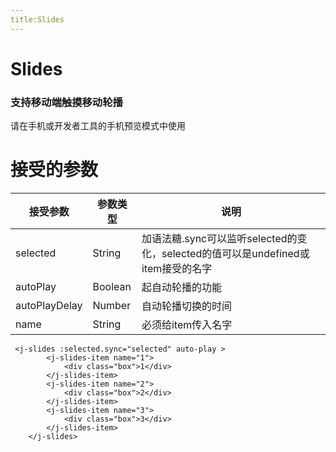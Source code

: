 ```yaml
---
title:Slides
---
```

# Slides

<ClientOnly>
<slides-demo></slides-demo>
</ClientOnly>



### 支持移动端触摸移动轮播

请在手机或开发者工具的手机预览模式中使用


# 接受的参数
|接受参数|参数类型|说明|
| ------ | ------ | ------ |
|selected|String|加语法糖.sync可以监听selected的变化，selected的值可以是undefined或item接受的名字|
|autoPlay|Boolean|起自动轮播的功能|
|autoPlayDelay|Number|自动轮播切换的时间|
|name|String|必须给item传入名字|














```$xslt
 <j-slides :selected.sync="selected" auto-play >
        <j-slides-item name="1">
            <div class="box">1</div>
        </j-slides-item>
        <j-slides-item name="2">
            <div class="box">2</div>
        </j-slides-item>
        <j-slides-item name="3">
            <div class="box">3</div>
        </j-slides-item>
    </j-slides>
```
